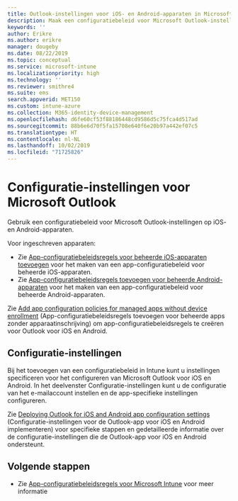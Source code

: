 ```yaml
---
title: Outlook-instellingen voor iOS- en Android-apparaten in Microsoft Intune
description: Maak een configuratiebeleid voor Microsoft Outlook-instellingen op iOS- en Android-apparaten.
keywords: ''
author: Erikre
ms.author: erikre
manager: dougeby
ms.date: 08/22/2019
ms.topic: conceptual
ms.service: microsoft-intune
ms.localizationpriority: high
ms.technology: ''
ms.reviewer: smithre4
ms.suite: ems
search.appverid: MET150
ms.custom: intune-azure
ms.collection: M365-identity-device-management
ms.openlocfilehash: d6fe60cf53f88186448cd9586d5c75fca4d517ad
ms.sourcegitcommit: 88b6e6d70f5fa15708e640f6e20b97a442ef07c5
ms.translationtype: HT
ms.contentlocale: nl-NL
ms.lasthandoff: 10/02/2019
ms.locfileid: "71725826"
---
```

# <a name="microsoft-outlook-configuration-settings"></a>Configuratie-instellingen voor Microsoft Outlook 

Gebruik een configuratiebeleid voor Microsoft Outlook-instellingen op iOS- en Android-apparaten. 

Voor ingeschreven apparaten:
- Zie [App-configuratiebeleidsregels voor beheerde iOS-apparaten toevoegen](app-configuration-policies-use-ios.md) voor het maken van een app-configuratiebeleid voor beheerde iOS-apparaten. 
- Zie [App-configuratiebeleidsregels toevoegen voor beheerde Android-apparaten](app-configuration-policies-use-android.md) voor het maken van een app-configuratiebeleid voor beheerde Android-apparaten. 

Zie [Add app configuration policies for managed apps without device enrollment](app-configuration-policies-managed-app.md) (App-configuratiebeleidsregels toevoegen voor beheerde apps zonder apparaatinschrijving) om app-configuratiebeleidsregels te creëren voor Outlook voor iOS en Android.

## <a name="configuration-settings"></a>Configuratie-instellingen

Bij het toevoegen van een configuratiebeleid in Intune kunt u instellingen specificeren voor het configureren van Microsoft Outlook voor iOS en Android. In het deelvenster Configuratie-instellingen kunt u de configuratie van het e-mailaccount instellen en de app-specifieke instellingen configureren.

Zie [Deploying Outlook for iOS and Android app configuration settings](https://docs.microsoft.com/exchange/clients-and-mobile-in-exchange-online/outlook-for-ios-and-android/outlook-for-ios-and-android-configuration-with-microsoft-intune) (Configuratie-instellingen voor de Outlook-app voor iOS en Android implementeren) voor specifieke stappen en gedetailleerde informatie over de configuratie-instellingen die de Outlook-app voor iOS en Android ondersteunt.

## <a name="next-steps"></a>Volgende stappen

- Zie [App-configuratiebeleidsregels voor Microsoft Intune](app-configuration-policies-overview.md) voor meer informatie
